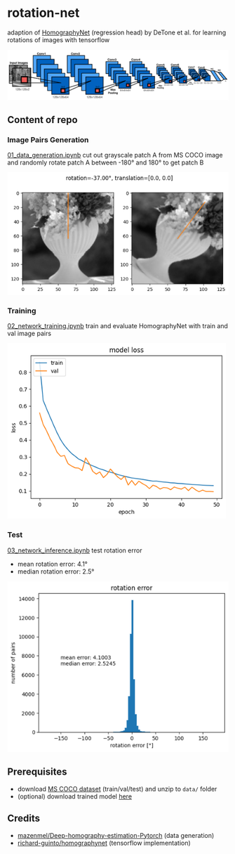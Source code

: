 # rotation-net
adaption of [HomographyNet](https://arxiv.org/pdf/1606.03798.pdf) (regression head) by DeTone et al. for learning rotations of images with tensorflow

![homography net architecture](resources/homographynet.png "HomographyNet")

## Content of repo
### Image Pairs Generation
[01_data_generation.ipynb](01_data_generation.ipynb) cut out grayscale patch A from MS COCO image and randomly rotate patch A between -180° and 180° to get patch B

![image pair sample](resources/image_pairs_sample.png "Image Pair Sample")

### Training
[02_network_training.ipynb](02_network_training.ipynb) train and evaluate HomographyNet with train and val image pairs

![model loss](resources/model_loss.png "Model Loss")

### Test
[03_network_inference.ipynb](03_network_inference.ipynb) test rotation error
* mean rotation error: 4.1°
* median rotation error: 2.5°

![historgram with rotation error](resources/hist_rotation_error.png "Rotation Error")

## Prerequisites
* download [MS COCO dataset](https://cocodataset.org/#download) (train/val/test) and unzip to ```data/``` folder
* (optional) download trained model [here](https://drive.google.com/drive/folders/1UBh2fX9am77awOvVaEN2x_tiD78i2fWd?usp=sharing)

## Credits
* [mazenmel/Deep-homography-estimation-Pytorch](https://github.com/mazenmel/Deep-homography-estimation-Pytorch) (data generation)
* [richard-guinto/homographynet](https://github.com/richard-guinto/homographynet) (tensorflow implementation)